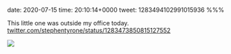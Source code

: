date: 2020-07-15
time: 20:10:14+0000
tweet: 1283494102991015936
%%%

This little one was outside my office today. [twitter.com/stephentyrone/status/1283473850815127552](https://twitter.com/stephentyrone/status/1283473850815127552)

![](Ec_jE61XsAEgQfP.jpg)
